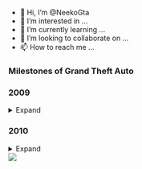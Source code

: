 - 👋 Hi, I’m @NeekoGta
- 👀 I’m interested in ...
- 🌱 I’m currently learning ...
- 💞️ I’m looking to collaborate on ...
- 📫 How to reach me ...

### Milestones of Grand Theft Auto
<h3>2009</h3>

<details>
  <summary>Expand</summary>

- Discovery of SA-MP
- Playing on « The Godfather » and LS-RP
- Playing on « Le mode libre » from « Liberty Tree »
</details>

<h3>2010</h3>

<details>
  <summary>Expand</summary>

- Starting to learn how to script in Pawn and map with MTA
- Playing on « One Generation » as *John_Broadus*, *Phil_Broadus*, *Phil_Wade*
  - Administrator III
  - Mapper
  - Lead « Instructor »
  - Lead « Racer'z »
  - Member of « SFPD »
</details>

<!---
NeekoGta/NeekoGta is a ✨ special ✨ repository because its `README.md` (this file) appears on your GitHub profile.
You can click the Preview link to take a look at your changes.
--->

<img src="https://badges.pufler.dev/visits/NeekoGta/NeekoGta?style=flat-square&color=6875f5&logo=github" />
